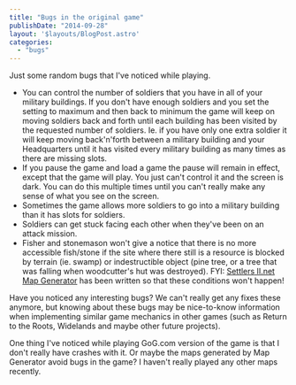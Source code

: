 ```yaml
---
title: "Bugs in the original game"
publishDate: "2014-09-28"
layout: '$layouts/BlogPost.astro'
categories: 
  - "bugs"
---
```


Just some random bugs that I've noticed while playing.

- You can control the number of soldiers that you have in all of your military buildings. If you don't have enough soldiers and you set the setting to maximum and then back to minimum the game will keep on moving soldiers back and forth until each building has been visited by the requested number of soldiers. Ie. if you have only one extra soldier it will keep moving back'n'forth between a military building and your Headquarters until it has visited every military building as many times as there are missing slots.
- If you pause the game and load a game the pause will remain in effect, except that the game will play. You just can't control it and the screen is dark. You can do this multiple times until you can't really make any sense of what you see on the screen.
- Sometimes the game allows more soldiers to go into a military building than it has slots for soldiers.
- Soldiers can get stuck facing each other when they've been on an attack mission.
- Fisher and stonemason won't give a notice that there is no more accessible fish/stone if the site where there still is a resource is blocked by terrain (ie. swamp) or indestructible object (pine tree, or a tree that was falling when woodcutter's hut was destroyed). FYI: [Settlers II.net Map Generator](/map-generator/) has been written so that these conditions won't happen!

Have you noticed any interesting bugs? We can't really get any fixes these anymore, but knowing about these bugs may be nice-to-know information when implementing similar game mechanics in other games (such as Return to the Roots, Widelands and maybe other future projects).

One thing I've noticed while playing GoG.com version of the game is that I don't really have crashes with it. Or maybe the maps generated by Map Generator avoid bugs in the game? I haven't really played any other maps recently.
